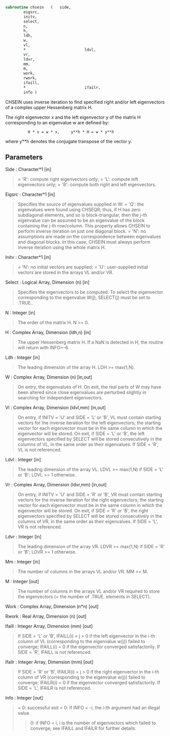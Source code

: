 ```fortran
subroutine chsein	(	side,
		eigsrc,
		initv,
		select,
		n,
		h,
		ldh,
		w,
		vl,
		*                          ldvl,
		vr,
		ldvr,
		mm,
		m,
		work,
		rwork,
		ifaill,
		*                          ifailr,
		info )
```

 CHSEIN uses inverse iteration to find specified right and/or left
 eigenvectors of a complex upper Hessenberg matrix H.

 The right eigenvector x and the left eigenvector y of the matrix H
 corresponding to an eigenvalue w are defined by:

              H * x = w * x,     y**h * H = w * y**h

 where y**h denotes the conjugate transpose of the vector y.

## Parameters
Side : Character*1 [in]
> = 'R': compute right eigenvectors only;
> = 'L': compute left eigenvectors only;
> = 'B': compute both right and left eigenvectors.

Eigsrc : Character*1 [in]
> Specifies the source of eigenvalues supplied in W:
> = 'Q': the eigenvalues were found using CHSEQR; thus, if
> H has zero subdiagonal elements, and so is
> block-triangular, then the j-th eigenvalue can be
> assumed to be an eigenvalue of the block containing
> the j-th row/column.  This property allows CHSEIN to
> perform inverse iteration on just one diagonal block.
> = 'N': no assumptions are made on the correspondence
> between eigenvalues and diagonal blocks.  In this
> case, CHSEIN must always perform inverse iteration
> using the whole matrix H.

Initv : Character*1 [in]
> = 'N': no initial vectors are supplied;
> = 'U': user-supplied initial vectors are stored in the arrays
> VL and/or VR.

Select : Logical Array, Dimension (n) [in]
> Specifies the eigenvectors to be computed. To select the
> eigenvector corresponding to the eigenvalue W(j),
> SELECT(j) must be set to .TRUE..

N : Integer [in]
> The order of the matrix H.  N >= 0.

H : Complex Array, Dimension (ldh,n) [in]
> The upper Hessenberg matrix H.
> If a NaN is detected in H, the routine will return with INFO=-6.

Ldh : Integer [in]
> The leading dimension of the array H.  LDH >= max(1,N).

W : Complex Array, Dimension (n) [in,out]
> On entry, the eigenvalues of H.
> On exit, the real parts of W may have been altered since
> close eigenvalues are perturbed slightly in searching for
> independent eigenvectors.

Vl : Complex Array, Dimension (ldvl,mm) [in,out]
> On entry, if INITV = 'U' and SIDE = 'L' or 'B', VL must
> contain starting vectors for the inverse iteration for the
> left eigenvectors; the starting vector for each eigenvector
> must be in the same column in which the eigenvector will be
> stored.
> On exit, if SIDE = 'L' or 'B', the left eigenvectors
> specified by SELECT will be stored consecutively in the
> columns of VL, in the same order as their eigenvalues.
> If SIDE = 'R', VL is not referenced.

Ldvl : Integer [in]
> The leading dimension of the array VL.
> LDVL >= max(1,N) if SIDE = 'L' or 'B'; LDVL >= 1 otherwise.

Vr : Complex Array, Dimension (ldvr,mm) [in,out]
> On entry, if INITV = 'U' and SIDE = 'R' or 'B', VR must
> contain starting vectors for the inverse iteration for the
> right eigenvectors; the starting vector for each eigenvector
> must be in the same column in which the eigenvector will be
> stored.
> On exit, if SIDE = 'R' or 'B', the right eigenvectors
> specified by SELECT will be stored consecutively in the
> columns of VR, in the same order as their eigenvalues.
> If SIDE = 'L', VR is not referenced.

Ldvr : Integer [in]
> The leading dimension of the array VR.
> LDVR >= max(1,N) if SIDE = 'R' or 'B'; LDVR >= 1 otherwise.

Mm : Integer [in]
> The number of columns in the arrays VL and/or VR. MM >= M.

M : Integer [out]
> The number of columns in the arrays VL and/or VR required to
> store the eigenvectors (= the number of .TRUE. elements in
> SELECT).

Work : Complex Array, Dimension (n*n) [out]

Rwork : Real Array, Dimension (n) [out]

Ifaill : Integer Array, Dimension (mm) [out]
> If SIDE = 'L' or 'B', IFAILL(i) = j > 0 if the left
> eigenvector in the i-th column of VL (corresponding to the
> eigenvalue w(j)) failed to converge; IFAILL(i) = 0 if the
> eigenvector converged satisfactorily.
> If SIDE = 'R', IFAILL is not referenced.

Ifailr : Integer Array, Dimension (mm) [out]
> If SIDE = 'R' or 'B', IFAILR(i) = j > 0 if the right
> eigenvector in the i-th column of VR (corresponding to the
> eigenvalue w(j)) failed to converge; IFAILR(i) = 0 if the
> eigenvector converged satisfactorily.
> If SIDE = 'L', IFAILR is not referenced.

Info : Integer [out]
> = 0:  successful exit
> < 0:  if INFO = -i, the i-th argument had an illegal value
> > 0:  if INFO = i, i is the number of eigenvectors which
> failed to converge; see IFAILL and IFAILR for further
> details.

